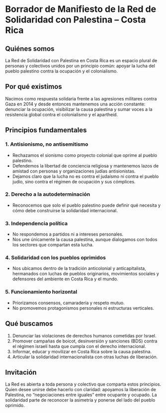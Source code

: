 # Borrador de Manifiesto de la Red de Solidaridad con Palestina – Costa Rica

## Quiénes somos

La Red de Solidaridad con Palestina en Costa Rica es un espacio plural de personas y colectivos unidos por un principio común: apoyar la lucha del pueblo palestino contra la ocupación y el colonialismo.

## Por qué existimos

Nacimos como respuesta solidaria frente a las agresiones militares contra Gaza en 2014 y desde entonces mantenemos una acción constante: denunciar la ocupación, visibilizar la causa palestina y sumar voces a la resistencia global contra el colonialismo y el apartheid.

## Principios fundamentales

### 1. Antisionismo, no antisemitismo

- Rechazamos el sionismo como proyecto colonial que oprime al pueblo palestino.
- Defendemos la libertad de conciencia religiosa y mantenemos lazos de amistad con personas y organizaciones judías antisionistas.
- Dejamos claro que la lucha no es contra el judaísmo ni contra el pueblo judío, sino contra el régimen de ocupación y sus cómplices.

### 2. Derecho a la autodeterminación

- Reconocemos que solo el pueblo palestino puede definir qué necesita y cómo debe construirse la solidaridad internacional.

### 3. Independencia política

- No respondemos a partidos ni a intereses personales.
- Nos une únicamente la causa palestina, aunque dialogamos con todos los sectores que compartan esta lucha.

### 4. Solidaridad con los pueblos oprimidos

- Nos ubicamos dentro de la tradición anticolonial y anticapitalista, hermanados con luchas de pueblos originarios, movimientos sociales y defensores del ambiente en Costa Rica y el mundo.

### 5. Funcionamiento horizontal

- Priorizamos consensos, camaradería y respeto mutuo.
- No promovemos protagonismos personales ni estructuras verticales.

## Qué buscamos

1. Denunciar las violaciones de derechos humanos cometidas por Israel.
2. Promover campañas de boicot, desinversión y sanciones (BDS) contra el régimen israelí hasta que cumpla con el derecho internacional.
3. Informar, educar y movilizar en Costa Rica sobre la causa palestina.
4. Articular la solidaridad internacionalista con otras luchas de liberación.

## Invitación

La Red es abierta a toda persona y colectivo que comparta estos principios. Quien desee unirse debe hacerlo con claridad: apoyamos la liberación de Palestina, no “negociaciones entre iguales” entre ocupante y ocupado. La solidaridad parte de reconocer la asimetría y ponerse del lado del pueblo oprimido.
